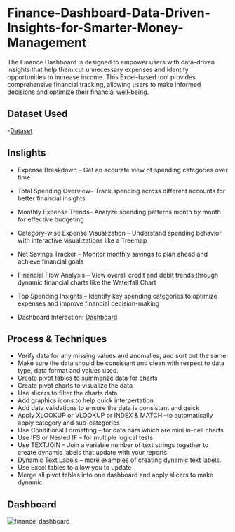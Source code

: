 # Finance-Dashboard-Data-Driven-Insights-for-Smarter-Money-Management
The Finance Dashboard is designed to empower users with data-driven insights that help them cut unnecessary expenses and identify opportunities to increase income. This Excel-based tool provides comprehensive financial tracking, allowing users to make informed decisions and optimize their financial well-being.

## Dataset Used
-<a href="https://github.com/sritamkumar123/Finance-Dashboard-Data-Driven-Insights-for-Smarter-Money-Management/blob/main/personal_finanace_dashboard_updated.xlsx">Dataset</a>

## Inslights
* Expense Breakdown – Get an accurate view of spending categories over time 
* Total Spending Overview– Track spending across different accounts for better financial insights 
* Monthly Expense Trends– Analyze spending patterns month by month for effective budgeting 
* Category-wise Expense Visualization – Understand spending behavior with interactive visualizations like a Treemap
* Net Savings Tracker – Monitor monthly savings to plan ahead and achieve financial goals
* Financial Flow Analysis – View overall credit and debit trends through dynamic financial charts like the Waterfall Chart
* Top Spending Insights – Identify key spending categories to optimize expenses and improve financial decision-making 

* Dashboard Interaction: <a href="https://github.com/sritamkumar123/Finance-Dashboard-Data-Driven-Insights-for-Smarter-Money-Management/blob/main/finance_dashboard.png">Dashboard</a>

## Process & Techniques
* Verify data for any missing values and anomalies, and sort out the same
* Make sure the data should be consistant and clean with respect to data type, data format and values used.
* Create pivot tables to summerize data for charts
* Create pivot charts to visualize the data
* Use slicers to filter the charts data
* Add graphics icons to help quick interpertation
* Add data validations to ensure the data is consistant and quick
* Apply XLOOKUP or VLOOKUP or INDEX & MATCH –to automatically apply category and sub-categories
* Use Conditional Formatting – for data bars which are mini in-cell charts
* Use IFS or Nested IF – for multiple logical tests
* Use TEXTJOIN – Join a variable number of text strings together to create dynamic labels that update with your reports.
* Dynamic Text Labels – more examples of creating dynamic text labels.
* Use Excel tables to allow you to update   
* Merge all pivot tables into one dashboard and apply slicers to make dynamic.

## Dashboard
![finance_dashboard](https://github.com/user-attachments/assets/e831eb4a-10a7-4255-9f32-845f86e59eff)

